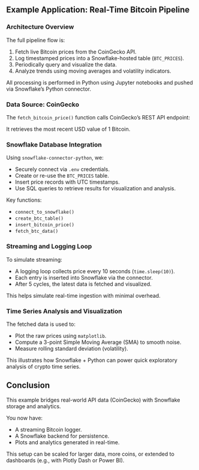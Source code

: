 ## Example Application: Real-Time Bitcoin Pipeline

### Architecture Overview

The full pipeline flow is:

1. Fetch live Bitcoin prices from the CoinGecko API.
2. Log timestamped prices into a Snowflake-hosted table (`BTC_PRICES`).
3. Periodically query and visualize the data.
4. Analyze trends using moving averages and volatility indicators.

All processing is performed in Python using Jupyter notebooks and pushed via Snowflake’s Python connector.

### Data Source: CoinGecko

The `fetch_bitcoin_price()` function calls CoinGecko’s REST API endpoint:

It retrieves the most recent USD value of 1 Bitcoin.

### Snowflake Database Integration

Using `snowflake-connector-python`, we:

- Securely connect via `.env` credentials.
- Create or re-use the `BTC_PRICES` table.
- Insert price records with UTC timestamps.
- Use SQL queries to retrieve results for visualization and analysis.

Key functions:
- `connect_to_snowflake()`
- `create_btc_table()`
- `insert_bitcoin_price()`
- `fetch_btc_data()`

### Streaming and Logging Loop

To simulate streaming:

- A logging loop collects price every 10 seconds (`time.sleep(10)`).
- Each entry is inserted into Snowflake via the connector.
- After 5 cycles, the latest data is fetched and visualized.

This helps simulate real-time ingestion with minimal overhead.

### Time Series Analysis and Visualization

The fetched data is used to:

- Plot the raw prices using `matplotlib`.
- Compute a 3-point Simple Moving Average (SMA) to smooth noise.
- Measure rolling standard deviation (volatility).

This illustrates how Snowflake + Python can power quick exploratory analysis of crypto time series.

## Conclusion

This example bridges real-world API data (CoinGecko) with Snowflake storage and analytics.

You now have:
- A streaming Bitcoin logger.
- A Snowflake backend for persistence.
- Plots and analytics generated in real-time.

This setup can be scaled for larger data, more coins, or extended to dashboards (e.g., with Plotly Dash or Power BI).

